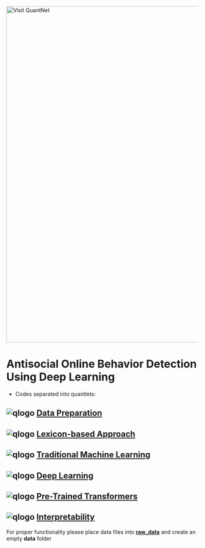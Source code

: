 [<img src="https://github.com/QuantLet/Styleguide-and-FAQ/blob/master/pictures/banner.png" width="880" alt="Visit QuantNet">](quantlet.de/index.php?p=info)
# Antisocial Online Behavior Detection Using Deep Learning

- Codes separated into quantlets: 
## ![qlogo](https://quantnet.hu-berlin.de/graphics/quantlogo.png) **[Data Preparation](AOBDL_data_preparation)**
## ![qlogo](https://quantnet.hu-berlin.de/graphics/quantlogo.png) **[Lexicon-based Approach](AOBDL_lexicon)**
## ![qlogo](https://quantnet.hu-berlin.de/graphics/quantlogo.png) **[Traditional Machine Learning](AOBDL_TML)**
## ![qlogo](https://quantnet.hu-berlin.de/graphics/quantlogo.png) **[Deep Learning](AOBDL_DL)**
## ![qlogo](https://quantnet.hu-berlin.de/graphics/quantlogo.png) **[Pre-Trained Transformers](AOBDL_BERT)**
## ![qlogo](https://quantnet.hu-berlin.de/graphics/quantlogo.png) **[Interpretability](AOBDL_LIME)**

For proper functionality please place data files
into **[raw_data](raw_data)** and create an empty **data** folder


